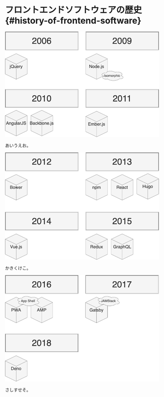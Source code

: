 # フロントエンドソフトウェアの歴史 {#history-of-frontend-software}

![02_history_of_frontend_software_1](../assets/images/drawio/02_history_of_frontend_software_1.png)

あいうえお。

![02_history_of_frontend_software_2](../assets/images/drawio/02_history_of_frontend_software_2.png)

かきくけこ。

![02_history_of_frontend_software_3](../assets/images/drawio/02_history_of_frontend_software_3.png)

さしすせそ。
